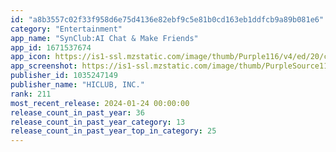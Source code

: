 ```yaml
---
id: "a8b3557c02f33f958d6e75d4136e82ebf9c5e81b0cd163eb1ddfcb9a89b081e6"
category: "Entertainment"
app_name: "SynClub:AI Chat & Make Friends"
app_id: 1671537674
app_icon: https://is1-ssl.mzstatic.com/image/thumb/Purple116/v4/ed/20/ce/ed20ce7a-1cba-bfaa-96cb-b9f0a468e796/AppIcon-0-0-1x_U007ephone-0-0-0-0-0-0-sRGB-0-0-0-GLES2_U002c0-512MB-85-220-0-0.png/1024x1024bb.png
app_screenshot: https://is1-ssl.mzstatic.com/image/thumb/PurpleSource116/v4/ba/bb/cf/babbcff2-6c48-92a0-662e-075c00bef8a5/cc0ffe49-fece-4815-af81-987c7e24941c_1.jpg/1242x2688bb.png
publisher_id: 1035247149
publisher_name: "HICLUB, INC."
rank: 211
most_recent_release: 2024-01-24 00:00:00
release_count_in_past_year: 36
release_count_in_past_year_category: 13
release_count_in_past_year_top_in_category: 25
---
```

